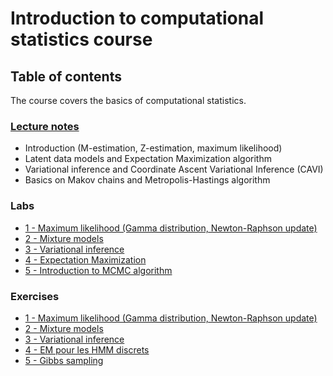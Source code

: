 # Introduction to computational statistics course
## Table of contents

The course covers the basics of computational statistics.

### [Lecture notes](https://github.com/sylvainlc/22_ComputationalStat/blob/main/Lecture/notes.pdf)
- Introduction (M-estimation, Z-estimation, maximum likelihood)
- Latent data models and Expectation Maximization algorithm
- Variational inference and Coordinate Ascent Variational Inference (CAVI)
- Basics on Makov chains and Metropolis-Hastings algorithm

### Labs
- [1 - Maximum likelihood (Gamma distribution, Newton-Raphson update)](https://github.com/sylvainlc/22_ComputationalStat/blob/main/Lab/1_Gamma_distribution.ipynb)
- [2 - Mixture models](https://github.com/sylvainlc/22_ComputationalStat/blob/main/Lab/2-mixtures.ipynb)
- [3 - Variational inference](https://github.com/sylvainlc/22_ComputationalStat/blob/main/Lab/3_VI_basics.ipynb)
- [4 - Expectation Maximization](https://github.com/sylvainlc/22_ComputationalStat/blob/main/Lab/4_ExpectationMaximization.ipynb)
- [5 - Introduction to MCMC algorithm](https://github.com/sylvainlc/22_ComputationalStat/blob/main/Lab/5_mcmc_mh.ipynb)

### Exercises
- [1 - Maximum likelihood (Gamma distribution, Newton-Raphson update)](https://github.com/sylvainlc/22_ComputationalStat/blob/main/Exercises/6_mle_moments_correction.pdf)
- [2 - Mixture models](https://github.com/sylvainlc/22_ComputationalStat/blob/main/Exercises/7_mixtures_correction.pdf)
- [3 - Variational inference](https://github.com/sylvainlc/22_ComputationalStat/blob/main/Exercises/8_VI_correction.pdf)
- [4 - EM pour les HMM discrets](https://github.com/sylvainlc/22_ComputationalStat/blob/main/Exercises/9_Markov_correction.pdf)
- [5 - Gibbs sampling](https://github.com/sylvainlc/22_ComputationalStat/blob/main/Exercises/10_Gibbs_correction.pdf)